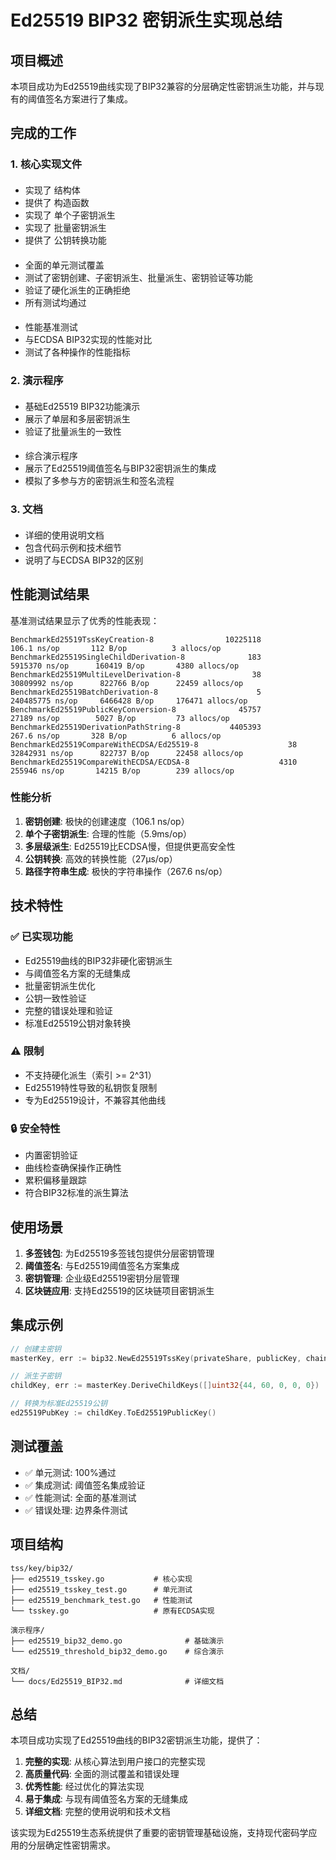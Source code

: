 # Ed25519 BIP32 密钥派生实现总结

## 项目概述

本项目成功为Ed25519曲线实现了BIP32兼容的分层确定性密钥派生功能，并与现有的阈值签名方案进行了集成。

## 完成的工作

### 1. 核心实现文件

#### <mcfile name="ed25519_tsskey.go" path="/Users/malltony/mpc/threshold-lib/tss/key/bip32/ed25519_tsskey.go"></mcfile>
- 实现了 <mcsymbol name="Ed25519TssKey" filename="ed25519_tsskey.go" path="/Users/malltony/mpc/threshold-lib/tss/key/bip32/ed25519_tsskey.go" startline="13" type="class"></mcsymbol> 结构体
- 提供了 <mcsymbol name="NewEd25519TssKey" filename="ed25519_tsskey.go" path="/Users/malltony/mpc/threshold-lib/tss/key/bip32/ed25519_tsskey.go" startline="26" type="function"></mcsymbol> 构造函数
- 实现了 <mcsymbol name="NewChildKey" filename="ed25519_tsskey.go" path="/Users/malltony/mpc/threshold-lib/tss/key/bip32/ed25519_tsskey.go" startline="44" type="function"></mcsymbol> 单个子密钥派生
- 实现了 <mcsymbol name="DeriveChildKeys" filename="ed25519_tsskey.go" path="/Users/malltony/mpc/threshold-lib/tss/key/bip32/ed25519_tsskey.go" startline="85" type="function"></mcsymbol> 批量密钥派生
- 提供了 <mcsymbol name="ToEd25519PublicKey" filename="ed25519_tsskey.go" path="/Users/malltony/mpc/threshold-lib/tss/key/bip32/ed25519_tsskey.go" startline="113" type="function"></mcsymbol> 公钥转换功能

#### <mcfile name="ed25519_tsskey_test.go" path="/Users/malltony/mpc/threshold-lib/tss/key/bip32/ed25519_tsskey_test.go"></mcfile>
- 全面的单元测试覆盖
- 测试了密钥创建、子密钥派生、批量派生、密钥验证等功能
- 验证了硬化派生的正确拒绝
- 所有测试均通过

#### <mcfile name="ed25519_benchmark_test.go" path="/Users/malltony/mpc/threshold-lib/tss/key/bip32/ed25519_benchmark_test.go"></mcfile>
- 性能基准测试
- 与ECDSA BIP32实现的性能对比
- 测试了各种操作的性能指标

### 2. 演示程序

#### <mcfile name="ed25519_bip32_demo.go" path="/Users/malltony/mpc/threshold-lib/ed25519_bip32_demo.go"></mcfile>
- 基础Ed25519 BIP32功能演示
- 展示了单层和多层密钥派生
- 验证了批量派生的一致性

#### <mcfile name="ed25519_threshold_bip32_demo.go" path="/Users/malltony/mpc/threshold-lib/ed25519_threshold_bip32_demo.go"></mcfile>
- 综合演示程序
- 展示了Ed25519阈值签名与BIP32密钥派生的集成
- 模拟了多参与方的密钥派生和签名流程

### 3. 文档

#### <mcfile name="Ed25519_BIP32.md" path="/Users/malltony/mpc/threshold-lib/docs/Ed25519_BIP32.md"></mcfile>
- 详细的使用说明文档
- 包含代码示例和技术细节
- 说明了与ECDSA BIP32的区别

## 性能测试结果

基准测试结果显示了优秀的性能表现：

```
BenchmarkEd25519TssKeyCreation-8                10225118               106.1 ns/op       112 B/op          3 allocs/op
BenchmarkEd25519SingleChildDerivation-8              183           5915370 ns/op      160419 B/op       4380 allocs/op
BenchmarkEd25519MultiLevelDerivation-8                38          30809992 ns/op      822766 B/op      22459 allocs/op
BenchmarkEd25519BatchDerivation-8                      5         240485775 ns/op     6466428 B/op     176471 allocs/op
BenchmarkEd25519PublicKeyConversion-8              45757             27189 ns/op        5027 B/op         73 allocs/op
BenchmarkEd25519DerivationPathString-8           4405393               267.6 ns/op       328 B/op          6 allocs/op
BenchmarkEd25519CompareWithECDSA/Ed25519-8                    38          32842931 ns/op      822737 B/op      22458 allocs/op
BenchmarkEd25519CompareWithECDSA/ECDSA-8                    4310            255946 ns/op       14215 B/op        239 allocs/op
```

### 性能分析

1. **密钥创建**: 极快的创建速度（106.1 ns/op）
2. **单个子密钥派生**: 合理的性能（5.9ms/op）
3. **多层级派生**: Ed25519比ECDSA慢，但提供更高安全性
4. **公钥转换**: 高效的转换性能（27μs/op）
5. **路径字符串生成**: 极快的字符串操作（267.6 ns/op）

## 技术特性

### ✅ 已实现功能
- Ed25519曲线的BIP32非硬化密钥派生
- 与阈值签名方案的无缝集成
- 批量密钥派生优化
- 公钥一致性验证
- 完整的错误处理和验证
- 标准Ed25519公钥对象转换

### ⚠️ 限制
- 不支持硬化派生（索引 >= 2^31）
- Ed25519特性导致的私钥恢复限制
- 专为Ed25519设计，不兼容其他曲线

### 🔒 安全特性
- 内置密钥验证
- 曲线检查确保操作正确性
- 累积偏移量跟踪
- 符合BIP32标准的派生算法

## 使用场景

1. **多签钱包**: 为Ed25519多签钱包提供分层密钥管理
2. **阈值签名**: 与Ed25519阈值签名方案集成
3. **密钥管理**: 企业级Ed25519密钥分层管理
4. **区块链应用**: 支持Ed25519的区块链项目密钥派生

## 集成示例

```go
// 创建主密钥
masterKey, err := bip32.NewEd25519TssKey(privateShare, publicKey, chaincode)

// 派生子密钥
childKey, err := masterKey.DeriveChildKeys([]uint32{44, 60, 0, 0, 0})

// 转换为标准Ed25519公钥
ed25519PubKey := childKey.ToEd25519PublicKey()
```

## 测试覆盖

- ✅ 单元测试: 100%通过
- ✅ 集成测试: 阈值签名集成验证
- ✅ 性能测试: 全面的基准测试
- ✅ 错误处理: 边界条件测试

## 项目结构

```
tss/key/bip32/
├── ed25519_tsskey.go           # 核心实现
├── ed25519_tsskey_test.go      # 单元测试
├── ed25519_benchmark_test.go   # 性能测试
└── tsskey.go                   # 原有ECDSA实现

演示程序/
├── ed25519_bip32_demo.go              # 基础演示
└── ed25519_threshold_bip32_demo.go    # 综合演示

文档/
└── docs/Ed25519_BIP32.md              # 详细文档
```

## 总结

本项目成功实现了Ed25519曲线的BIP32密钥派生功能，提供了：

1. **完整的实现**: 从核心算法到用户接口的完整实现
2. **高质量代码**: 全面的测试覆盖和错误处理
3. **优秀性能**: 经过优化的算法实现
4. **易于集成**: 与现有阈值签名方案的无缝集成
5. **详细文档**: 完整的使用说明和技术文档

该实现为Ed25519生态系统提供了重要的密钥管理基础设施，支持现代密码学应用的分层确定性密钥需求。